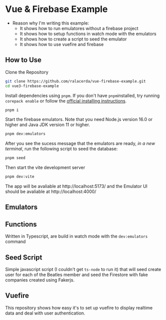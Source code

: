 # Vue & Firebase Example

- Reason why I'm writing this example:
    - It shows how to run emulatores without a firebase project
    - It shows how to setup functions in watch mode with the emulators
    - It shows how to create a script to seed the emulator
    - It shows how to use vuefire and firebase

## How to Use

Clone the Repository

```bash
git clone https://github.com/ralacerda/vue-firebase-example.git
cd vue3-firebase-example
```

Install dependencies using `pnpm`. If you don't have `pnpm`installed, try running `corepack enable` or follow the [official installing instructions](https://pnpm.io/installation).

```bash
pnpm i
```

Start the firebase emulators. Note that you need Node.js version 16.0 or higher and Java JDK version 11 or higher.
```bash
pnpm dev:emulators
```

After you see the sucess message that the emulators are ready, *in a new terminal*, run the following script to seed the database:
```bash
pnpm seed
```

Then start the vite development server
```bash
pnpm dev:vite
```

The app will be avaliable at http://localhost:5173/ and the Emulator UI should be avaliable at http://localhost:4000/

## Emulators

## Functions

Written in Typescript, are build in watch mode with the `dev:emulators` command

## Seed Script

Simple javascript script (I couldn't get `ts-node` to run it) that will seed create user for each of the Beatles member and seed the Firestore with fake companies created using Fakerjs.

## Vuefire

This repository shows how easy it's to set up vuefire to display realtime data and deal with user authentication.
